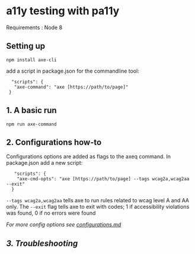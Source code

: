 # a11y testing with pa11y
Requirements : Node 8

## Setting up
 ```
 npm install axe-cli
  ```
  add a script in package.json for the commandline tool:
 ```
   "scripts": {
    "axe-command": "axe [https://path/to/page]"
  }
 ```
## 1. A basic run

 ```
 npm run axe-command
  ```
  
## 2. Configurations how-to
Configurations options are added as flags to the axeq command.
In package.json add a new script:
```
   "scripts": {
    "axe-cmd-opts": "axe [https://path/to/page] --tags wcag2a,wcag2aa --exit"
  }
 ```
````--tags wcag2a,wcag2aa```` tells axe to run rules related to wcag level A and AA only.
The ```--exit``` flag tells axe to exit with codes;
1 if accessibility violations was found, 0 if no errors were found

<em>For more config options see [configurations.md](configurations.md)<br>


## 3. Troubleshooting
